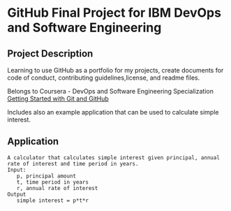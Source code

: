 # GitHub Final Project for IBM DevOps and Software Engineering

## Project Description

Learning to use GitHub as a portfolio for my projects, create documents for code of conduct, contributing guidelines,license, and readme files.

Belongs to Coursera - DevOps and Software Engineering Specialization
[Getting Started with Git and GitHub](https://www.coursera.org/learn/getting-started-with-git-and-github?specialization=devops-and-software-engineering)

Includes also an example application that can be used to calculate simple interest.

## Application

```
A calculator that calculates simple interest given principal, annual rate of interest and time period in years.
Input:
   p, principal amount
   t, time period in years
   r, annual rate of interest
Output
   simple interest = p*t*r
```
